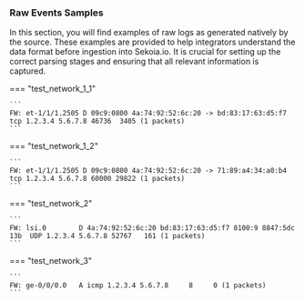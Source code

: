 
### Raw Events Samples

In this section, you will find examples of raw logs as generated natively by the source. These examples are provided to help integrators understand the data format before ingestion into Sekoia.io. It is crucial for setting up the correct parsing stages and ensuring that all relevant information is captured.


=== "test_network_1_1"

    ```
	FW: et-1/1/1.2505 D 09c9:0800 4a:74:92:52:6c:20 -> bd:83:17:63:d5:f7  tcp 1.2.3.4 5.6.7.8 46736  3405 (1 packets)
    ```



=== "test_network_1_2"

    ```
	FW: et-1/1/1.2505 D 09c9:0800 4a:74:92:52:6c:20 -> 71:89:a4:34:a0:b4  tcp 1.2.3.4 5.6.7.8 60000 29822 (1 packets)
    ```



=== "test_network_2"

    ```
	FW: lsi.0        D 4a:74:92:52:6c:20 bd:83:17:63:d5:f7 8100:9 8847:5dc 13b  UDP 1.2.3.4 5.6.7.8 52767   161 (1 packets)
    ```



=== "test_network_3"

    ```
	FW: ge-0/0/0.0   A icmp 1.2.3.4 5.6.7.8     8     0 (1 packets)
    ```



